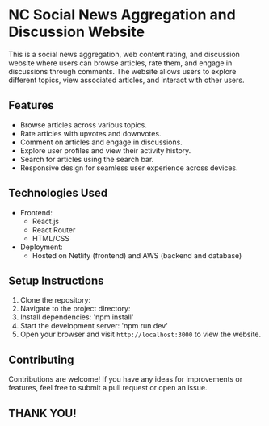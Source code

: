 
# NC Social News Aggregation and Discussion Website

This is a social news aggregation, web content rating, and discussion website where users can browse articles, rate them, and engage in discussions through comments. The website allows users to explore different topics, view associated articles, and interact with other users.

## Features

- Browse articles across various topics.
- Rate articles with upvotes and downvotes.
- Comment on articles and engage in discussions.
- Explore user profiles and view their activity history.
- Search for articles using the search bar.
- Responsive design for seamless user experience across devices.

## Technologies Used

- Frontend:
  - React.js
  - React Router
  - HTML/CSS 
- Deployment:
  - Hosted on Netlify (frontend) and AWS (backend and database)

## Setup Instructions

1. Clone the repository:
2. Navigate to the project directory:
3. Install dependencies:
'npm install'
4. Start the development server:
'npm run dev'
5. Open your browser and visit `http://localhost:3000` to view the website.


## Contributing

Contributions are welcome! If you have any ideas for improvements or features, feel free to submit a pull request or open an issue.

## THANK YOU!
